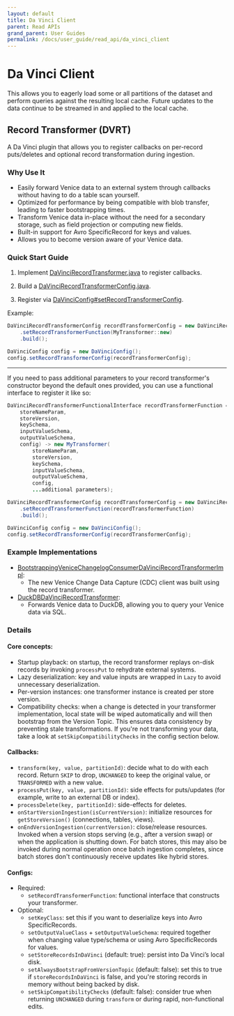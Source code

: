```yaml
---
layout: default
title: Da Vinci Client
parent: Read APIs
grand_parent: User Guides
permalink: /docs/user_guide/read_api/da_vinci_client
---
```


# Da Vinci Client
This allows you to eagerly load some or all partitions of the dataset and perform queries against the resulting local 
cache. Future updates to the data continue to be streamed in and applied to the local cache.

## Record Transformer (DVRT)
A Da Vinci plugin that allows you to register callbacks on per-record puts/deletes and optional record transformation
during ingestion.

### Why Use It
- Easily forward Venice data to an external system through callbacks without having to do a table scan yourself.
- Optimized for performance by being compatible with blob transfer, leading to faster bootstrapping times.
- Transform Venice data in-place without the need for a secondary storage, such as field projection or computing new fields.
- Built-in support for Avro SpecificRecord for keys and values.
- Allows you to become version aware of your Venice data.

### Quick Start Guide
1. Implement [DaVinciRecordTransformer.java](https://github.com/linkedin/venice/blob/main/clients/da-vinci-client/src/main/java/com/linkedin/davinci/client/DaVinciRecordTransformer.java) to register callbacks.

2. Build a [DaVinciRecordTransformerConfig.java](https://github.com/linkedin/venice/blob/main/clients/da-vinci-client/src/main/java/com/linkedin/davinci/client/DaVinciRecordTransformerConfig.java).

3. Register via [DaVinciConfig#setRecordTransformerConfig](https://venicedb.org/javadoc/com/linkedin/davinci/client/DaVinciConfig.html#setRecordTransformerConfig(com.linkedin.davinci.client.DaVinciRecordTransformerConfig)).

Example:
```java
DaVinciRecordTransformerConfig recordTransformerConfig = new DaVinciRecordTransformerConfig.Builder()
    .setRecordTransformerFunction(MyTransformer::new)
    .build();

DaVinciConfig config = new DaVinciConfig();
config.setRecordTransformerConfig(recordTransformerConfig);
```

---
If you need to pass additional parameters to your record transformer's constructor beyond the default ones provided,
you can use a functional interface to register it like so:
```java
DaVinciRecordTransformerFunctionalInterface recordTransformerFunction = (
    storeNameParam, 
    storeVersion,
    keySchema,
    inputValueSchema,
    outputValueSchema,
    config) -> new MyTransformer(
        storeNameParam,
        storeVersion,
        keySchema,
        inputValueSchema,
        outputValueSchema,
        config, 
        ...additional parameters);

DaVinciRecordTransformerConfig recordTransformerConfig = new DaVinciRecordTransformerConfig.Builder()
    .setRecordTransformerFunction(recordTransformerFunction)
    .build();

DaVinciConfig config = new DaVinciConfig();
config.setRecordTransformerConfig(recordTransformerConfig);
```

### Example Implementations
- [BootstrappingVeniceChangelogConsumerDaVinciRecordTransformerImpl](https://github.com/linkedin/venice/blob/main/clients/da-vinci-client/src/main/java/com/linkedin/davinci/consumer/BootstrappingVeniceChangelogConsumerDaVinciRecordTransformerImpl.java): 
  - The new Venice Change Data Capture (CDC) client was built using the record transformer.
- [DuckDBDaVinciRecordTransformer](https://github.com/linkedin/venice/blob/main/integrations/venice-duckdb/src/main/java/com/linkedin/venice/duckdb/DuckDBDaVinciRecordTransformer.java):
  - Forwards Venice data to DuckDB, allowing you to query your Venice data via SQL.

### Details
#### Core concepts:
- Startup playback: on startup, the record transformer replays on-disk records by invoking `processPut` to rehydrate
  external systems.
- Lazy deserialization: key and value inputs are wrapped in `Lazy` to avoid unnecessary deserialization.
- Per-version instances: one transformer instance is created per store version.
- Compatibility checks: when a change is detected in your transformer implementation, local state will be wiped
  automatically and will then bootstrap from the Version Topic. This ensures data consistency by preventing stale
  transformations. If you're not transforming your data, take a look at `setSkipCompatibilityChecks` in the config
  section below.

#### Callbacks:
- `transform(key, value, partitionId)`: decide what to do with each record. Return `SKIP` to drop, `UNCHANGED` to keep
  the original value, or `TRANSFORMED` with a new value.
- `processPut(key, value, partitionId)`: side effects for puts/updates (for example, write to an external DB or index).
- `processDelete(key, partitionId)`: side-effects for deletes.
- `onStartVersionIngestion(isCurrentVersion)`: initialize resources for `getStoreVersion()` (connections, tables, views).
- `onEndVersionIngestion(currentVersion)`: close/release resources. Invoked when a version stops serving (e.g., after a
  version swap) or when the application is shutting down. For batch stores, this may also be invoked during normal
  operation once batch ingestion completes, since batch stores don't continuously receive updates like hybrid stores.

#### Configs:
- Required:
  - `setRecordTransformerFunction`: functional interface that constructs your transformer.
- Optional:
  - `setKeyClass`: set this if you want to deserialize keys into Avro SpecificRecords.
  - `setOutputValueClass` + `setOutputValueSchema`: required together when changing value type/schema or using Avro
    SpecificRecords for values.
  - `setStoreRecordsInDaVinci` (default: true): persist into Da Vinci’s local disk.
  - `setAlwaysBootstrapFromVersionTopic` (default: false): set this to true if `storeRecordsInDaVinci` is false, and
    you're storing records in memory without being backed by disk.
  - `setSkipCompatibilityChecks` (default: false): consider true when returning `UNCHANGED` during `transform` or
    during rapid, non-functional edits.